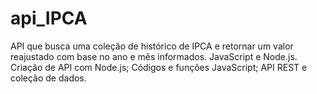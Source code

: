 # api_IPCA
 API que busca uma coleção de histórico de IPCA e retornar um valor reajustado com base no ano e mês informados.  JavaScript e Node.js.  Criação de API com Node.js; Códigos e funções JavaScript; API REST e coleção de dados.

